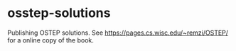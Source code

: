 # osstep-solutions
Publishing OSTEP solutions. See https://pages.cs.wisc.edu/~remzi/OSTEP/ for a online copy of the book.
